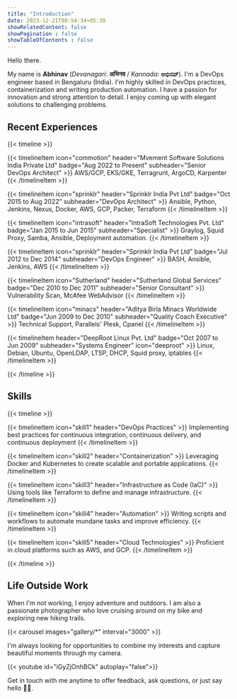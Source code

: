 ```yaml
---
title: "Introduction"
date: 2023-12-21T08:54:34+05:30
showRelatedContent: false
showPagination : false
showTableOfContents : false
---
```

Hello there. 

My name is **Abhinav** (_Devanagari_: **अभिनव** / _Kannada_: **ಅಭಿನವ್**). I'm a DevOps engineer based in Bengaluru (India). I'm highly skilled in DevOps practices, containerization and writing production automation. I have a passion for innovation and strong attention to detail. I enjoy coming up with elegant solutions to challenging problems.

## Recent Experiences
{{< timeline >}}

{{< timelineItem icon="commotion" header="Mvement Software Solutions India Private Ltd" badge="Aug 2022 to Present" subheader="Senior DevOps Architect" >}}
AWS/GCP, EKS/GKE, Terragrunt, ArgoCD, Karpenter
{{< /timelineItem >}}

{{< timelineItem icon="sprinklr" header="Sprinklr India Pvt Ltd" badge="Oct 2015 to Aug 2022"
subheader="DevOps Architect" >}}
Ansible, Python, Jenkins, Nexus, Docker, AWS, GCP, Packer, Terraform
{{< /timelineItem >}}

{{< timelineItem icon="intrasoft" header="IntraSoft Technologies Pvt. Ltd" badge="Jan 2015 to Jun 2015" subheader="Specialist" >}}
Graylog, Squid Proxy, Samba, Ansible, Deployment automation.
{{< /timelineItem >}}

{{< timelineItem icon="sprinklr" header="Sprinklr India Pvt Ltd" badge="Jul 2012 to Dec 2014" subheader="DevOps Engineer" >}}
BASH, Ansible, Jenkins, AWS
{{< /timelineItem >}}

{{< timelineItem icon="Sutherland" header="Sutherland Global Services" badge="Dec 2010 to Dec 2011" subheader="Senior Consultant" >}}
Vulnerability Scan, McAfee WebAdvisor
{{< /timelineItem >}}

{{< timelineItem icon="minacs" header="Aditya Birla Minacs Worldwide Ltd" badge="Jun 2009 to Dec 2010" subheader="Quality Coach Executive" >}}
Technical Support, Parallels' Plesk, Cpanel
{{< /timelineItem >}}

{{< timelineItem header="DeepRoot Linux Pvt. Ltd" badge="Oct 2007 to Jun 2009" subheader="Systems Engineer" icon="deeproot" >}}
Linux, Debian, Ubuntu, OpenLDAP, LTSP, DHCP, Squid proxy, iptables
{{< /timelineItem >}}

{{< /timeline >}}

## Skills
{{< timeline >}}

{{< timelineItem icon="skill1" header="DevOps Practices" >}}
Implementing best practices for continuous integration, continuous delivery, and continuous deployment
{{< /timelineItem >}}

{{< timelineItem icon="skill2" header="Containerization" >}}
Leveraging Docker and Kubernetes to create scalable and portable applications.
{{< /timelineItem >}}

{{< timelineItem icon="skill3" header="Infrastructure as Code (IaC)" >}}
Using tools like Terraform to define and manage infrastructure.
{{< /timelineItem >}}

{{< timelineItem icon="skill4" header="Automation" >}}
Writing scripts and workflows to automate mundane tasks and improve efficiency.
{{< /timelineItem >}}

{{< timelineItem icon="skill5" header="Cloud Technologies" >}}
Proficient in cloud platforms such as AWS, and GCP.
{{< /timelineItem >}}

{{< /timeline >}}

## Life Outside Work
When I'm not working, I enjoy adventure and outdoors. I am also a passionate photographer who love cruising around on my bike and exploring new hiking trails.

{{< carousel images="gallery/*" interval="3000" >}}


I'm always looking for opportunities to combine my interests and capture beautiful moments through my camera.

{{< youtube id="iGyZjOnhBCk" autoplay="false">}}

Get in touch with me anytime to offer feedback, ask questions, or just say hello 👋🏻.
